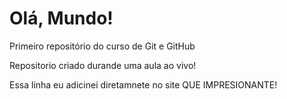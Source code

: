 # Olá, Mundo!
 Primeiro repositório do curso de Git e GitHub

 Repositorio criado durande uma aula ao vivo!

Essa linha eu adicinei diretamnete no site QUE IMPRESIONANTE!
